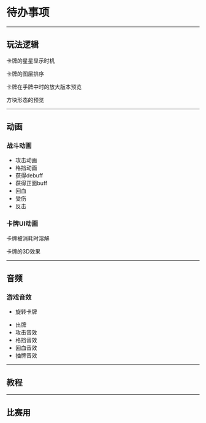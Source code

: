 # 待办事项

---

## 玩法逻辑

<!-- 敌人“**获得格挡意图**”触发的时机：
 - 回合开始时（那还叫意图吗，也不算是提前知道啊）
 - 按下出牌按钮时（需要先播放敌人获得格挡的动画？乱七八糟的）
 - 回合结束时，获得下回合的格挡（那不相当于“这回合空过，下回合翻倍”吗）
 - 敌人只回血（暂时先用这个，想到更好的方法再说） -->

<!-- 可以同时旋转卡牌和拖拽卡牌 -->

卡牌的星星显示时机

卡牌的图层排序

卡牌在手牌中时的放大版本预览

方块形态的预览

---

## 动画

### 战斗动画

 - 攻击动画
 - 格挡动画
 - 获得debuff
 - 获得正面buff
 - 回血
 - 受伤
 - 反击

### 卡牌UI动画

卡牌被消耗时溶解

卡牌的3D效果

---

## 音频

### 游戏音效

 <!-- - 放置卡牌 -->
 - 旋转卡牌
 <!-- - 卸下卡牌 -->
 - 出牌
 - 攻击音效
 - 格挡音效
 - 回血音效
 - 抽牌音效

---

## 教程

---

## 比赛用
